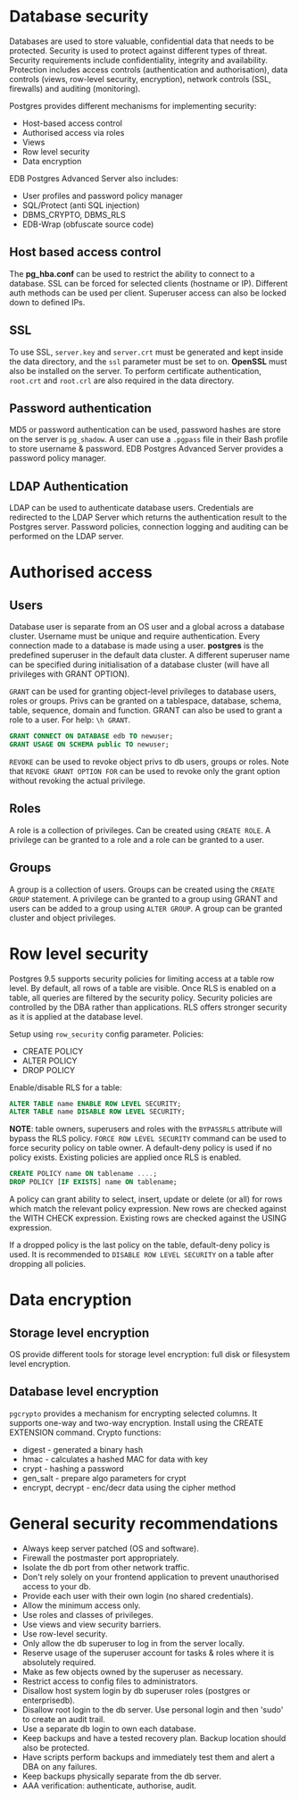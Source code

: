 # Database security

Databases are used to store valuable, confidential data that needs
to be protected. Security is used to protect against different types of
threat. Security requirements include confidentiality, integrity and
availability. Protection includes access controls (authentication and
authorisation), data controls (views, row-level security, encryption),
network controls (SSL, firewalls) and auditing (monitoring).

Postgres provides different mechanisms for implementing security:

* Host-based access control
* Authorised access via roles
* Views
* Row level security
* Data encryption

EDB Postgres Advanced Server also includes:

* User profiles and password policy manager
* SQL/Protect (anti SQL injection)
* DBMS_CRYPTO, DBMS_RLS
* EDB-Wrap (obfuscate source code)

## Host based access control

The **pg_hba.conf** can be used to restrict the ability to connect to a
database. SSL can be forced for selected clients (hostname or IP).
Different auth methods can be used per client. Superuser access can also
be locked down to defined IPs.

## SSL

To use SSL, ``server.key`` and ``server.crt`` must be generated and kept
inside the data directory, and the ``ssl`` parameter must be set to on.
**OpenSSL** must also be installed on the server. To perform certificate
authentication, ``root.crt`` and ``root.crl`` are also required in the
data directory.

## Password authentication

MD5 or password authentication can be used, password hashes are store on
the server is ``pg_shadow``. A user can use a ``.pgpass`` file in their
Bash profile to store username & password. EDB Postgres Advanced Server
provides a password policy manager.

## LDAP Authentication

LDAP can be used to authenticate database users. Credentials are
redirected to the LDAP Server which returns the authentication result to
the Postgres server. Password policies, connection logging and auditing
can be performed on the LDAP server.

# Authorised access

## Users

Database user is separate from an OS user and a global across a database
cluster. Username must be unique and require authentication. Every
connection made to a database is made using a user. **postgres** is the
predefined superuser in the default data cluster. A different superuser
name can be specified during initialisation of a database cluster (will
have all privileges with GRANT OPTION).

``GRANT`` can be used for granting object-level privileges to database
users, roles or groups. Privs can be granted on a tablespace, database,
schema, table, sequence, domain and function. GRANT can also be used to
grant a role to a user. For help: ``\h GRANT``.

```sql
GRANT CONNECT ON DATABASE edb TO newuser;
GRANT USAGE ON SCHEMA public TO newuser;
```

``REVOKE`` can be used to revoke object privs to db users, groups or
roles. Note that ``REVOKE GRANT OPTION FOR`` can be used to revoke only
the grant option without revoking the actual privilege.

## Roles

A role is a collection of privileges. Can be created using ``CREATE
ROLE``. A privilege can be granted to a role and a role can be granted
to a user.

## Groups
A group is a collection of users. Groups can be created using the
``CREATE GROUP`` statement. A privilege can be granted to a group using
GRANT and users can be added to a group using ``ALTER GROUP``. A group
can be granted cluster and object privileges.

# Row level security

Postgres 9.5 supports security policies for limiting access at a table
row level. By default, all rows of a table are visible. Once RLS is
enabled on a table, all queries are filtered by the security policy.
Security policies are controlled by the DBA rather than applications.
RLS offers stronger security as it is applied at the database level.

Setup using ``row_security`` config parameter. Policies:

* CREATE POLICY
* ALTER POLICY
* DROP POLICY

Enable/disable RLS for a table:

```sql
ALTER TABLE name ENABLE ROW LEVEL SECURITY;
ALTER TABLE name DISABLE ROW LEVEL SECURITY;
```

**NOTE**: table owners, superusers and roles with the ``BYPASSRLS``
attribute will bypass the RLS policy. ``FORCE ROW LEVEL SECURITY``
command can be used to force security policy on table owner. A
default-deny policy is used if no policy exists. Existing policies are
applied once RLS is enabled.

```sql
CREATE POLICY name ON tablename ....;
DROP POLICY [IF EXISTS] name ON tablename;
```

A policy can grant ability to select, insert, update or delete (or all)
for rows which match the relevant policy expression. New rows are
checked against the WITH CHECK expression. Existing rows are checked
against the USING expression.

If a dropped policy is the last policy on the table, default-deny policy
is used. It is recommended to ``DISABLE ROW LEVEL SECURITY`` on a table
after dropping all policies.

# Data encryption

## Storage level encryption

OS provide different tools for storage level encryption: full disk or
filesystem level encryption.

## Database level encryption

``pgcrypto`` provides a mechanism for encrypting selected columns. It
supports one-way and two-way encryption. Install using the CREATE
EXTENSION command. Crypto functions:

* digest - generated a binary hash
* hmac - calculates a hashed MAC for data with key
* crypt - hashing a password
* gen_salt - prepare algo parameters for crypt
* encrypt, decrypt - enc/decr data using the cipher method

# General security recommendations

* Always keep server patched (OS and software).
* Firewall the postmaster port appropriately.
* Isolate the db port from other network traffic.
* Don't rely solely on your frontend application to prevent unauthorised
  access to your db.
* Provide each user with their own login (no shared credentials).
* Allow the minimum access only.
* Use roles and classes of privileges.
* Use views and view security barriers.
* Use row-level security.
* Only allow the db superuser to log in from the server locally.
* Reserve usage of the superuser account for tasks & roles where it is
  absolutely required.
* Make as few objects owned by the superuser as necessary.
* Restrict access to config files to administrators.
* Disallow host system login by db superuser roles (postgres or
  enterprisedb).
* Disallow root login to the db server. Use personal login and then
  'sudo' to create an audit trail.
* Use a separate db login to own each database.
* Keep backups and have a tested recovery plan. Backup location should
  also be protected.
* Have scripts perform backups and immediately test them and alert a DBA
  on any failures.
* Keep backups physically separate from the db server.
* AAA verification: authenticate, authorise, audit.
